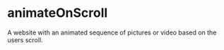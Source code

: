 # animateOnScroll
A website with an animated sequence of pictures or video based on the users scroll.
